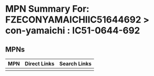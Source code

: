 



# MPN Summary For: FZECONYAMAICHIIC51644692 > con-yamaichi : IC51-0644-692

## MPNs
  

|MPN|Direct Links|Search Links|
| :--- | :--- | :--- |
||||
